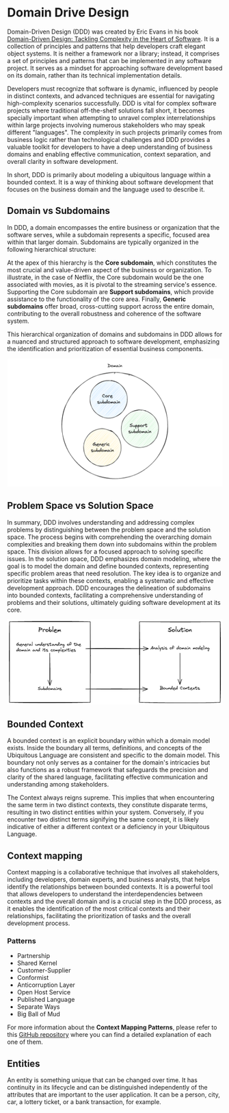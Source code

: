 # Domain Drive Design

Domain-Driven Design (DDD) was created by Eric Evans in his book [Domain-Driven Design: Tackling Complexity in the Heart of Software](https://www.amazon.com.br/Domain-Driven-Design-Tackling-Complexity-Software/dp/0321125215). It is a collection of principles and patterns that help developers craft elegant object systems. It is neither a framework nor a library; instead, it comprises a set of principles and patterns that can be implemented in any software project. It serves as a mindset for approaching software development based on its domain, rather than its technical implementation details.

Developers must recognize that software is dynamic, influenced by people in distinct contexts, and advanced techniques are essential for navigating high-complexity scenarios successfully. DDD is vital for complex software projects where traditional off-the-shelf solutions fall short, it becomes specially important when attempting to unravel complex interrelationships within large projects involving numerous stakeholders who may speak different "languages". The complexity in such projects primarily comes from business logic rather than technological challenges and DDD provides a valuable toolkit for developers to have a deep understanding of business domains and enabling effective communication, context separation, and overall clarity in software development.

In short, DDD is primarily about modeling a ubiquitous language within a bounded context. It is a way of thinking about software development that focuses on the business domain and the language used to describe it.

## Domain vs Subdomains

In DDD, a domain encompasses the entire business or organization that the software serves, while a subdomain represents a specific, focused area within that larger domain. Subdomains are typically organized in the following hierarchical structure:

At the apex of this hierarchy is the **Core subdomain**, which constitutes the most crucial and value-driven aspect of the business or organization. To illustrate, in the case of Netflix, the Core subdomain would be the one associated with movies, as it is pivotal to the streaming service's essence. Supporting the Core subdomain are **Support subdomains**, which provide assistance to the functionality of the core area. Finally, **Generic subdomains** offer broad, cross-cutting support across the entire domain, contributing to the overall robustness and coherence of the software system.

This hierarchical organization of domains and subdomains in DDD allows for a nuanced and structured approach to software development, emphasizing the identification and prioritization of essential business components.

![Domain vs Subdomains](./docs/images/domain-vs-subdomains.png)

## Problem Space vs Solution Space

In summary, DDD involves understanding and addressing complex problems by distinguishing between the problem space and the solution space. The process begins with comprehending the overarching domain complexities and breaking them down into subdomains within the problem space. This division allows for a focused approach to solving specific issues. In the solution space, DDD emphasizes domain modeling, where the goal is to model the domain and define bounded contexts, representing specific problem areas that need resolution. The key idea is to organize and prioritize tasks within these contexts, enabling a systematic and effective development approach. DDD encourages the delineation of subdomains into bounded contexts, facilitating a comprehensive understanding of problems and their solutions, ultimately guiding software development at its core.

![Problem Space vs Solution Space](./docs/images/problem-and-sulution-space.png)

## Bounded Context

A bounded context is an explicit boundary within which a domain model exists. Inside the boundary all terms, definitions, and concepts of the Ubiquitous Language are consistent and specific to the domain model. This boundary not only serves as a container for the domain's intricacies but also functions as a robust framework that safeguards the precision and clarity of the shared language, facilitating effective communication and understanding among stakeholders.

The Context always reigns supreme. This implies that when encountering the same term in two distinct contexts, they constitute disparate terms, resulting in two distinct entities within your system. Conversely, if you encounter two distinct terms signifying the same concept, it is likely indicative of either a different context or a deficiency in your Ubiquitous Language.

## Context mapping

Context mapping is a collaborative technique that involves all stakeholders, including developers, domain experts, and business analysts, that helps identify the relationships between bounded contexts. It is a powerful tool that allows developers to understand the interdependencies between contexts and the overall domain and is a crucial step in the DDD process, as it enables the identification of the most critical contexts and their relationships, facilitating the prioritization of tasks and the overall development process.

### Patterns

- Partnership
- Shared Kernel
- Customer-Supplier
- Conformist
- Anticorruption Layer
- Open Host Service
- Published Language
- Separate Ways
- Big Ball of Mud

For more information about the **Context Mapping Patterns**, please refer to this [GitHub repository](https://github.com/ddd-crew/context-mapping) where you can find a detailed explanation of each one of them.

## Entities

An entity is something unique that can be changed over time. It has continuity in its lifecycle and can be distinguished independently of the attributes that are important to the user application. It can be a person, city, car, a lottery ticket, or a bank transaction, for example.

